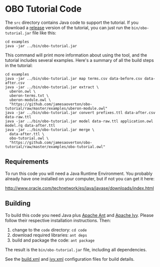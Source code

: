 # OBO Tutorial Code

The `src` directory contains Java code to support the tutorial. If you download a [release](https://github.com/jamesaoverton/obo-tutorial/releases) version of the tutorial, you can just run the `bin/obo-tutorial.jar` file like this:

    cd examples
    java -jar ../bin/obo-tutorial.jar

This command will print more information about using the tool, and the tutorial includes several examples. Here's a summary of all the build steps in the tutorial:

    cd examples
    java -jar ../bin/obo-tutorial.jar map terms.csv data-before.csv data-after.csv
    java -jar ../bin/obo-tutorial.jar extract \
      uberon.owl \
      uberon-terms.txt \
      uberon-module.owl \
      "https://github.com/jamesaoverton/obo-tutorial/raw/master/examples/uberon-module.owl"
    java -jar ../bin/obo-tutorial.jar convert prefixes.ttl data-after.csv data-raw.ttl
    java -jar ../bin/obo-tutorial.jar model data-raw.ttl application.owl model.rq data-after.ttl
    java -jar ../bin/obo-tutorial.jar merge \
      data-after.ttl \
      obo-tutorial.owl \
      "https://github.com/jamesaoverton/obo-tutorial/raw/master/examples/obo-tutorial.owl"


## Requirements

To run this code you will need a Java Runtime Environment. You probably already have one installed on your computer, but if not you can get it here:

http://www.oracle.com/technetwork/es/java/javase/downloads/index.html


## Building

To build this code you need Java plus [Apache Ant](http://ant.apache.org) and [Apache Ivy](http://ant.apache.org/ivy/). Please follow their respective installation instructions. Then:

1. change to the `code` directory: `cd code`
2. download required libraries: `ant deps`
3. build and package the code: `ant package`

The result is the `bin/obo-tutorial.jar` file, including all dependencies.

See the [build.xml](https://github.com/jamesaoverton/obo-tutorial/blob/master/code/build.xml) and [ivy.xml](https://github.com/jamesaoverton/obo-tutorial/blob/master/code/ivy.xml) configuration files for build details.
